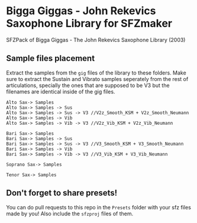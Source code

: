 # Bigga Giggas - John Rekevics Saxophone Library for SFZmaker
SFZPack of Bigga Giggas - The John Rekevics Saxophone Library (2003)

## Sample files placement
Extract the samples from the `gig` files of the library to these folders. Make sure to extract the Sustain and Vibrato samples seperately from the rest of articulations, specially the ones that are supposed to be V3 but the filenames are identical inside of the gig files.
```
Alto Sax-> Samples
Alto Sax-> Samples -> Sus
Alto Sax-> Samples -> Sus -> V3 //V2z_Smooth_KSM + V2z_Smooth_Neumann
Alto Sax-> Samples -> Vib
Alto Sax-> Samples -> Vib -> V3 //V2z_Vib_KSM + V2z_Vib_Neumann

Bari Sax-> Samples
Bari Sax-> Samples -> Sus
Bari Sax-> Samples -> Sus -> V3 //V3_Smooth_KSM + V3_Smooth_Neumann
Bari Sax-> Samples -> Vib
Bari Sax-> Samples -> Vib -> V3 //V3_Vib_KSM + V3_Vib_Neumann

Soprano Sax-> Samples

Tenor Sax-> Samples
```

## Don't forget to share presets!
You can do pull requests to this repo in the `Presets` folder with your sfz files made by you! Also include the `sfzproj` files of them.
